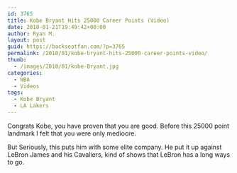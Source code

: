 ```yaml
---
id: 3765
title: Kobe Bryant Hits 25000 Career Points (Video)
date: 2010-01-21T19:49:42+00:00
author: Ryan M.
layout: post
guid: https://backseatfan.com/?p=3765
permalink: /2010/01/kobe-bryant-hits-25000-career-points-video/
thumb:
  - /images/2010/01/kobe-Bryant.jpg
categories:
  - NBA
  - Videos
tags:
  - Kobe Bryant
  - LA Lakers
---
```


<div class="entry">
  <p>
  </p>

  <p>
    Congrats Kobe, you have proven that you are good. Before this 25000 point landmark I felt that you were only mediocre.
  </p>

  <p>
    But Seriously, this puts him with some elite company. He put it up against LeBron James and his Cavaliers, kind of shows that LeBron has a long ways to go.
  </p>
</div>
